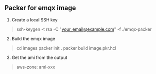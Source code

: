 ## Packer for emqx image

1. Create a local SSH key
> ssh-keygen -t rsa -C "your_email@example.com" -f ./emqx-packer

2. Build the emqx image
> cd images
> packer init .
> packer build image.pkr.hcl

3. Get the ami from the output
> aws-zone: ami-xxx

